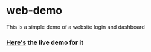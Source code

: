 # web-demo
This is a simple demo of a website login and dashboard
### [Here's](https://joyful-rabanadas-a29324.netlify.app/login.html) the live demo for it
